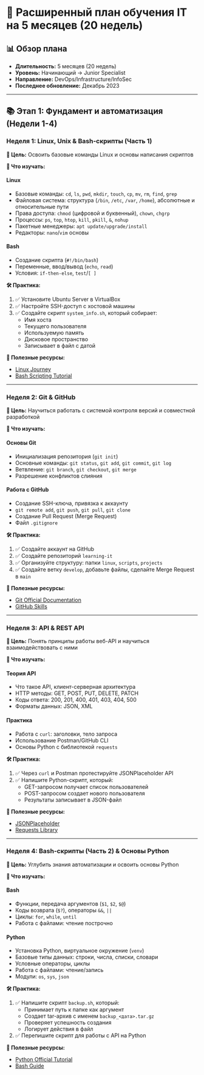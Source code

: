 # 🚀 Расширенный план обучения IT на 5 месяцев (20 недель)

## 📊 Обзор плана
- **Длительность:** 5 месяцев (20 недель)
- **Уровень:** Начинающий → Junior Specialist
- **Направление:** DevOps/Infrastructure/InfoSec
- **Последнее обновление:** Декабрь 2023

---

## 📚 Этап 1: Фундамент и автоматизация (Недели 1-4)

### Неделя 1: Linux, Unix & Bash-скрипты (Часть 1)

**🎯 Цель:** Освоить базовые команды Linux и основы написания скриптов

**📖 Что изучать:**

#### Linux
- Базовые команды: `cd`, `ls`, `pwd`, `mkdir`, `touch`, `cp`, `mv`, `rm`, `find`, `grep`
- Файловая система: структура (`/bin`, `/etc`, `/var`, `/home`), абсолютные и относительные пути
- Права доступа: `chmod` (цифровой и буквенный), `chown`, `chgrp`
- Процессы: `ps`, `top`, `htop`, `kill`, `pkill`, `&`, `nohup`
- Пакетные менеджеры: `apt update/upgrade/install`
- Редакторы: `nano`/`vim` основы

#### Bash
- Создание скрипта (`#!/bin/bash`)
- Переменные, ввод/вывод (`echo`, `read`)
- Условия: `if-then-else`, `test`/`[ ]`

**🛠️ Практика:**
1. ✅ Установите Ubuntu Server в VirtualBox
2. ✅ Настройте SSH-доступ с хостовой машины
3. ✅ Создайте скрипт `system_info.sh`, который собирает:
   - Имя хоста
   - Текущего пользователя
   - Используемую память
   - Дисковое пространство
   - Записывает в файл с датой

**🔗 Полезные ресурсы:**
- [Linux Journey](https://linuxjourney.com/)
- [Bash Scripting Tutorial](https://ryanstutorials.net/bash-scripting-tutorial/)

---

### Неделя 2: Git & GitHub

**🎯 Цель:** Научиться работать с системой контроля версий и совместной разработкой

**📖 Что изучать:**

#### Основы Git
- Инициализация репозитория (`git init`)
- Основные команды: `git status`, `git add`, `git commit`, `git log`
- Ветвление: `git branch`, `git checkout`, `git merge`
- Разрешение конфликтов слияния

#### Работа с GitHub
- Создание SSH-ключа, привязка к аккаунту
- `git remote add`, `git push`, `git pull`, `git clone`
- Создание Pull Request (Merge Request)
- Файл `.gitignore`

**🛠️ Практика:**
1. ✅ Создайте аккаунт на GitHub
2. ✅ Создайте репозиторий `learning-it`
3. ✅ Организуйте структуру: папки `linux`, `scripts`, `projects`
4. ✅ Создайте ветку `develop`, добавьте файлы, сделайте Merge Request в `main`

**🔗 Полезные ресурсы:**
- [Git Official Documentation](https://git-scm.com/doc)
- [GitHub Skills](https://skills.github.com/)

---

### Неделя 3: API & REST API

**🎯 Цель:** Понять принципы работы веб-API и научиться взаимодействовать с ними

**📖 Что изучать:**

#### Теория API
- Что такое API, клиент-серверная архитектура
- HTTP методы: GET, POST, PUT, DELETE, PATCH
- Коды ответа: 200, 201, 400, 401, 403, 404, 500
- Форматы данных: JSON, XML

#### Практика
- Работа с `curl`: заголовки, тело запроса
- Использование Postman/GitHub CLI
- Основы Python с библиотекой `requests`

**🛠️ Практика:**
1. ✅ Через `curl` и Postman протестируйте JSONPlaceholder API
2. ✅ Напишите Python-скрипт, который:
   - GET-запросом получает список пользователей
   - POST-запросом создает нового пользователя
   - Результаты записывает в JSON-файл

**🔗 Полезные ресурсы:**
- [JSONPlaceholder](https://jsonplaceholder.typicode.com/)
- [Requests Library](https://docs.python-requests.org/)

---

### Неделя 4: Bash-скрипты (Часть 2) & Основы Python

**🎯 Цель:** Углубить знания автоматизации и освоить основы Python

**📖 Что изучать:**

#### Bash
- Функции, передача аргументов (`$1`, `$2`, `$@`)
- Коды возврата (`$?`), операторы `&&`, `||`
- Циклы: `for`, `while`, `until`
- Работа с файлами: чтение построчно

#### Python
- Установка Python, виртуальное окружение (`venv`)
- Базовые типы данных: строки, числа, списки, словари
- Условные операторы, циклы
- Работа с файлами: чтение/запись
- Модули: `os`, `sys`, `json`

**🛠️ Практика:**
1. ✅ Напишите скрипт `backup.sh`, который:
   - Принимает путь к папке как аргумент
   - Создает tar-архив с именем `backup_<дата>.tar.gz`
   - Проверяет успешность создания
   - Логирует действия в файл
2. ✅ Перепишите скрипт для работы с API на Python

**🔗 Полезные ресурсы:**
- [Python Official Tutorial](https://docs.python.org/3/tutorial/)
- [Bash Guide](https://guide.bash.academy/)
